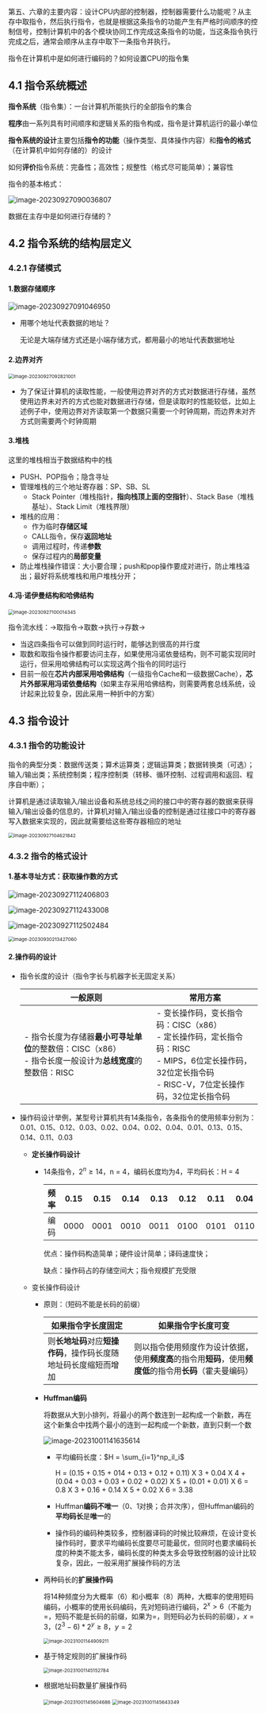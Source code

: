 第五、六章的主要内容：设计CPU内部的控制器，控制器需要什么功能呢？从主存中取指令，然后执行指令，也就是根据这条指令的功能产生有严格时间顺序的控制信号，控制计算机中的各个模块协同工作完成这条指令的功能，当这条指令执行完成之后，通常会顺序从主存中取下一条指令并执行。 

指令在计算机中是如何进行编码的？如何设置CPU的指令集

 ## 4.1 指令系统概述

**指令系统**（指令集）：一台计算机所能执行的全部指令的集合

**程序**由一系列具有时间顺序和逻辑关系的指令构成，指令是计算机运行的最小单位

**指令系统的设计**主要包括**指令的功能**（操作类型、具体操作内容）和**指令的格式**（在计算机中如何存储的）的设计

如何**评价**指令系统：完备性；高效性；规整性（格式尽可能简单）；兼容性

指令的基本格式：

![image-20230927090036807](C:\Users\ndream\AppData\Roaming\Typora\typora-user-images\image-20230927090036807.png)

数据在主存中是如何进行存储的？

## 4.2 指令系统的结构层定义

### 4.2.1 存储模式

#### 1.数据存储顺序

![image-20230927091046950](C:\Users\ndream\AppData\Roaming\Typora\typora-user-images\image-20230927091046950.png)

- 用哪个地址代表数据的地址？

  无论是大端存储方式还是小端存储方式，都用最小的地址代表数据地址

#### 2.边界对齐

<img src="C:\Users\ndream\AppData\Roaming\Typora\typora-user-images\image-20230927092821001.png" alt="image-20230927092821001" style="zoom:67%;" />

- 为了保证计算机的读取性能，一般使用边界对齐的方式对数据进行存储，虽然使用边界未对齐的方式也能对数据进行存储，但是读取时的性能较低，比如上述例子中，使用边界对齐读取第一个数据只需要一个时钟周期，而边界未对齐方式则需要两个时钟周期

#### 3.堆栈

这里的堆栈相当于数据结构中的栈

- PUSH、POP指令；隐含寻址
- 管理堆栈的三个地址寄存器：SP、SB、SL
  - Stack Pointer（堆栈指针，**指向栈顶上面的空指针**）、Stack Base（堆栈基址）、Stack Limit（堆栈界限）
- 堆栈的应用：
  - 作为临时**存储区域**
  - CALL指令，保存**返回地址**
  - 调用过程时，传递**参数**
  - 保存过程内的**局部变量**
- 防止堆栈操作错误：大小要合理；push和pop操作要成对进行，防止堆栈溢出；最好将系统堆栈和用户堆栈分开；

#### 4.冯·诺伊曼结构和哈佛结构

<img src="C:\Users\ndream\AppData\Roaming\Typora\typora-user-images\image-20230927100014345.png" alt="image-20230927100014345" style="zoom:67%;" />

指令流水线：→取指令→取数→执行→存数→

- 当这四条指令可以做到同时运行时，能够达到很高的并行度
- 取数和取指令操作都要访问主存，如果使用冯诺依曼结构，则不可能实现同时运行，但采用哈佛结构可以实现这两个指令的同时运行
- 目前一般在**芯片内部采用哈佛结构**（一级指令Cache和一级数据Cache），**芯片外部采用冯诺依曼结构**（如果主存采用哈佛结构，则需要两套总线系统，设计起来比较复杂，因此采用一种折中的方案）

## 4.3 指令设计

### 4.3.1 指令的功能设计

指令的典型分类：数据传送类；算术运算类；逻辑运算类；数据转换类（可选）；输入/输出类；系统控制类；程序控制类（转移、循环控制、过程调用和返回、程序自中断）；

计算机是通过读取输入/输出设备和系统总线之间的接口中的寄存器的数据来获得输入/输出设备的信息的，计算机对输入/输出设备的控制是通过往接口中的寄存器写入数据来实现的，因此就需要给这些寄存器相应的地址

<img src="C:\Users\ndream\AppData\Roaming\Typora\typora-user-images\image-20230927104621842.png" alt="image-20230927104621842" style="zoom:67%;" />

### 4.3.2 指令的格式设计

#### 1.基本寻址方式：获取操作数的方式

![image-20230927112406803](C:\Users\ndream\AppData\Roaming\Typora\typora-user-images\image-20230927112406803.png) 

![image-20230927112433008](C:\Users\ndream\AppData\Roaming\Typora\typora-user-images\image-20230927112433008.png)

![image-20230927112502484](C:\Users\ndream\AppData\Roaming\Typora\typora-user-images\image-20230927112502484.png)

<img src="C:\Users\ndream\AppData\Roaming\Typora\typora-user-images\image-20230930213427060.png" alt="image-20230930213427060" style="zoom:67%;" />

#### 2.操作码的设计

- 指令长度的设计（指令字长与机器字长无固定关系）

  | 一般原则                                                     | 常用方案                                                     |
  | ------------------------------------------------------------ | ------------------------------------------------------------ |
  | - 指令长度为存储器**最小可寻址单位**的整数倍：CISC（x86）<br />- 指令长度一般设计为**总线宽度**的整数倍：RISC | - 变长操作码，变长指令码：CISC（x86）<br />- 定长操作码，定长指令码：RISC<br />    - MIPS，6位定长操作码，32位定长指令码<br />    - RISC-V，7位定长操作码，32位定长指令码 |

- 操作码设计举例，某型号计算机共有14条指令，各条指令的使用频率分别为：0.01、0.15、0.12、0.03、0.02、0.04、0.02、0.04、0.01、0.13、0.15、0.14、0.11、0.03

  - **定长操作码设计**

    - 14条指令，$2^n\geq14$，n = 4，编码长度均为4，平均码长：H = 4

      | 频率 | 0.15 | 0.15 | 0.14 | 0.13 | 0.12 | 0.11 | 0.04 | 0.04 | 0.03 | 0.03 | 0.02 | 0.02 | 0.01 | 0.01 |
      | ---- | ---- | ---- | ---- | ---- | ---- | ---- | ---- | ---- | ---- | ---- | ---- | ---- | ---- | ---- |
      | 编码 | 0000 | 0001 | 0010 | 0011 | 0100 | 0101 | 0110 | 0111 | 1000 | 1001 | 1010 | 1011 | 1100 | 1101 |

      优点：操作码构造简单；硬件设计简单；译码速度快；

      缺点：操作码占的存储空间大；指令规模扩充受限

  - 变长操作码设计

    - 原则：（短码不能是长码的前缀）

      | 如果指令字长度固定                                           | 如果指令字长度可变                                           |
      | ------------------------------------------------------------ | ------------------------------------------------------------ |
      | 则**长地址码**对应**短操作码**，操作码长度随地址码长度缩短而增加 | 则以指令使用频度作为设计依据，使用**频度高**的指令用**短码**，使用**频度低**的指令用**长码**（霍夫曼编码） |

    - **Huffman编码**

      将数据从大到小排列，将最小的两个数连到一起构成一个新数，再在这个新集合中找两个最小的连到一起构成一个新数，直到只剩一个数

      ![image-20231001141635614](C:\Users\ndream\AppData\Roaming\Typora\typora-user-images\image-20231001141635614.png)

      - 平均编码长度：$H = \sum_{i=1}^np_il_i$

        H = (0.15 + 0.15 + 014 + 0.13 + 0.12 + 0.11) X 3 + 0.04 X 4 + (0.04 + 0.03 + 0.03 + 0.02 + 0.02) X 5 + (0.01 + 0.01) X 6 = 0.8 X 3 + 0.16 + 0.14 X 5 + 0.02 X 6 = 3.38 

      - Huffman**编码不唯一**（0、1对换；合并次序），但Huffman编码的**平均码长**是**唯一**的

      - 操作码的编码种类较多，控制器译码的时候比较麻烦，在设计变长操作码时，要求平均编码长度要尽可能最优，但同时也要求编码长度的种类不能太多，编码长度的种类太多会导致控制器的设计比较复杂，因此，一般采用扩展操作码的方法

    - 两种码长的**扩展操作码**

      将14种频度分为大概率（6）和小概率（8）两种，大概率的使用短码编码，小概率的使用长码编码，先对短码进行编码，$2^x > 6$（不能为 =，短码不能是长码的前缀，如果为=，则短码必为长码的前缀），$x = 3，$$(2^3-6)*2^y \geq 8，y = 2$

      <img src="C:\Users\ndream\AppData\Roaming\Typora\typora-user-images\image-20231001144909211.png" alt="image-20231001144909211" style="zoom:67%;" />

    - 基于特定规则的扩展操作码

      <img src="C:\Users\ndream\AppData\Roaming\Typora\typora-user-images\image-20231001145152784.png" alt="image-20231001145152784" style="zoom:67%;" />

    - 根据地址码数量扩展操作码  

      <img src="C:\Users\ndream\AppData\Roaming\Typora\typora-user-images\image-20231001145604686.png" alt="image-20231001145604686" style="zoom:67%;" />

      <img src="C:\Users\ndream\AppData\Roaming\Typora\typora-user-images\image-20231001145643349.png" alt="image-20231001145643349" style="zoom:67%;" />
